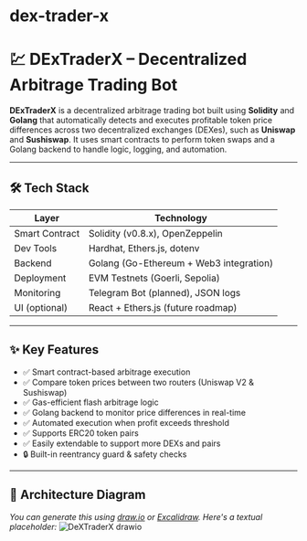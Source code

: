 # dex-trader-x
# 💹 DExTraderX – Decentralized Arbitrage Trading Bot

**DExTraderX** is a decentralized arbitrage trading bot built using **Solidity** and **Golang** that automatically detects and executes profitable token price differences across two decentralized exchanges (DEXes), such as **Uniswap** and **Sushiswap**. It uses smart contracts to perform token swaps and a Golang backend to handle logic, logging, and automation.

---

## 🛠️ Tech Stack

| Layer        | Technology                             |
|--------------|-----------------------------------------|
| Smart Contract | Solidity (v0.8.x), OpenZeppelin        |
| Dev Tools    | Hardhat, Ethers.js, dotenv              |
| Backend      | Golang (Go-Ethereum + Web3 integration) |
| Deployment   | EVM Testnets (Goerli, Sepolia)          |
| Monitoring   | Telegram Bot (planned), JSON logs       |
| UI (optional) | React + Ethers.js (future roadmap)     |

---

## ✨ Key Features

- ✅ Smart contract-based arbitrage execution
- ✅ Compare token prices between two routers (Uniswap V2 & Sushiswap)
- ✅ Gas-efficient flash arbitrage logic
- ✅ Golang backend to monitor price differences in real-time
- ✅ Automated execution when profit exceeds threshold
- ✅ Supports ERC20 token pairs
- ✅ Easily extendable to support more DEXs and pairs
- 🔒 Built-in reentrancy guard & safety checks

---

## 🧠 Architecture Diagram

*You can generate this using [draw.io](https://app.diagrams.net/) or [Excalidraw](https://excalidraw.com/). Here's a textual placeholder:*
![DeXTraderX drawio](https://github.com/user-attachments/assets/cf4b5695-0e22-45ea-a1b8-4e0b0e72766c)

